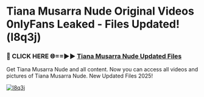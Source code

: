 # Tiana Musarra Nude Original Videos 0nlyFans Leaked - Files Updated! (l8q3j)

<h3>🔴 CLICK HERE 🌐==►► <a href="https://tinyurl.com/yrmya6cz" rel="nofollow">Tiana Musarra Nude Updated Files</a></h3>

Get Tiana Musarra Nude and all content. Now you can access all videos and pictures of Tiana Musarra Nude. New Updated Files 2025!

[![l8q3j](https://i.imgur.com/FMdXYCs.gif)](https://tinyurl.com/yrmya6cz)
